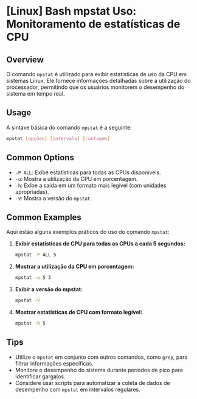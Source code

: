 # [Linux] Bash mpstat Uso: Monitoramento de estatísticas de CPU

## Overview
O comando `mpstat` é utilizado para exibir estatísticas de uso da CPU em sistemas Linux. Ele fornece informações detalhadas sobre a utilização do processador, permitindo que os usuários monitorem o desempenho do sistema em tempo real.

## Usage
A sintaxe básica do comando `mpstat` é a seguinte:

```bash
mpstat [opções] [intervalo] [contagem]
```

## Common Options
- `-P ALL`: Exibe estatísticas para todas as CPUs disponíveis.
- `-u`: Mostra a utilização da CPU em porcentagem.
- `-h`: Exibe a saída em um formato mais legível (com unidades apropriadas).
- `-V`: Mostra a versão do `mpstat`.

## Common Examples
Aqui estão alguns exemplos práticos do uso do comando `mpstat`:

1. **Exibir estatísticas de CPU para todas as CPUs a cada 5 segundos:**
   ```bash
   mpstat -P ALL 5
   ```

2. **Mostrar a utilização da CPU em porcentagem:**
   ```bash
   mpstat -u 5 3
   ```

3. **Exibir a versão do mpstat:**
   ```bash
   mpstat -V
   ```

4. **Mostrar estatísticas de CPU com formato legível:**
   ```bash
   mpstat -h 5
   ```

## Tips
- Utilize o `mpstat` em conjunto com outros comandos, como `grep`, para filtrar informações específicas.
- Monitore o desempenho do sistema durante períodos de pico para identificar gargalos.
- Considere usar scripts para automatizar a coleta de dados de desempenho com `mpstat` em intervalos regulares.